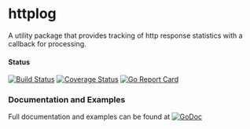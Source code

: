 # httplog
A utility package that provides tracking of http response statistics with a
callback for processing.

#### Status
[![Build Status](https://travis-ci.org/gogolfing/httplog.svg)](https://travis-ci.org/gogolfing/httplog)
[![Coverage Status](https://coveralls.io/repos/gogolfing/httplog/badge.svg?branch=master&service=github)](https://coveralls.io/github/gogolfing/httplog?branch=master)
[![Go Report Card](httpsL//goreportcard.com/badge/github.com/gogolfing/httplog)](https://goreportcard.com/report/github.com/gogolfing/httplog)

### Documentation and Examples
Full documentation and examples can be found at [![GoDoc](https://godoc.org/github.com/gogolfing/httplog?status.svg)](https://godoc.org/github.com/gogolfing/httplog)
